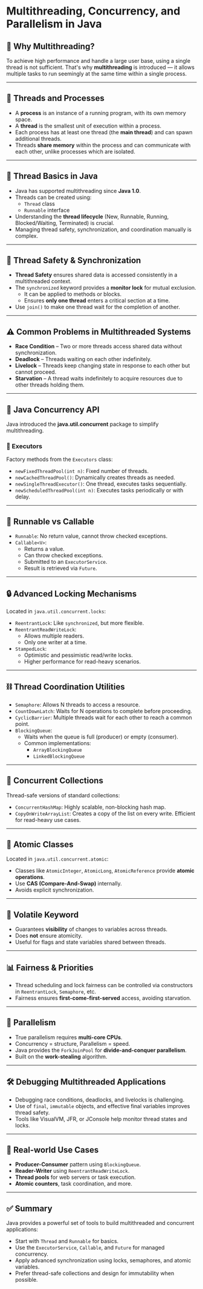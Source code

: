 # Multithreading, Concurrency, and Parallelism in Java

## 🚀 Why Multithreading?

To achieve high performance and handle a large user base, using a single thread is not sufficient. That's why **multithreading** is introduced — it allows multiple tasks to run seemingly at the same time within a single process.

---

## 🔄 Threads and Processes

- A **process** is an instance of a running program, with its own memory space.
- A **thread** is the smallest unit of execution within a process.
- Each process has at least one thread (the **main thread**) and can spawn additional threads.
- Threads **share memory** within the process and can communicate with each other, unlike processes which are isolated.

---

## 🧵 Thread Basics in Java

- Java has supported multithreading since **Java 1.0**.
- Threads can be created using:
    - `Thread` class
    - `Runnable` interface
- Understanding the **thread lifecycle** (New, Runnable, Running, Blocked/Waiting, Terminated) is crucial.
- Managing thread safety, synchronization, and coordination manually is complex.

---

## 🔐 Thread Safety & Synchronization

- **Thread Safety** ensures shared data is accessed consistently in a multithreaded context.
- The `synchronized` keyword provides a **monitor lock** for mutual exclusion.
    - It can be applied to methods or blocks.
    - Ensures **only one thread** enters a critical section at a time.
- Use `join()` to make one thread wait for the completion of another.

---

## ⚠️ Common Problems in Multithreaded Systems

- **Race Condition** – Two or more threads access shared data without synchronization.
- **Deadlock** – Threads waiting on each other indefinitely.
- **Livelock** – Threads keep changing state in response to each other but cannot proceed.
- **Starvation** – A thread waits indefinitely to acquire resources due to other threads holding them.

---

## 🤖 Java Concurrency API

Java introduced the **java.util.concurrent** package to simplify multithreading.

### 🧰 Executors

Factory methods from the `Executors` class:
- `newFixedThreadPool(int n)`: Fixed number of threads.
- `newCachedThreadPool()`: Dynamically creates threads as needed.
- `newSingleThreadExecutor()`: One thread, executes tasks sequentially.
- `newScheduledThreadPool(int n)`: Executes tasks periodically or with delay.

---

## 🧠 Runnable vs Callable

- `Runnable`: No return value, cannot throw checked exceptions.
- `Callable<V>`:
    - Returns a value.
    - Can throw checked exceptions.
    - Submitted to an `ExecutorService`.
    - Result is retrieved via `Future`.

---

## 🔒 Advanced Locking Mechanisms

Located in `java.util.concurrent.locks`:

- `ReentrantLock`: Like `synchronized`, but more flexible.
- `ReentrantReadWriteLock`:
    - Allows multiple readers.
    - Only one writer at a time.
- `StampedLock`:
    - Optimistic and pessimistic read/write locks.
    - Higher performance for read-heavy scenarios.

---

## ⛓️ Thread Coordination Utilities

- `Semaphore`: Allows N threads to access a resource.
- `CountDownLatch`: Waits for N operations to complete before proceeding.
- `CyclicBarrier`: Multiple threads wait for each other to reach a common point.
- `BlockingQueue`:
    - Waits when the queue is full (producer) or empty (consumer).
    - Common implementations:
        - `ArrayBlockingQueue`
        - `LinkedBlockingQueue`

---

## 🔁 Concurrent Collections

Thread-safe versions of standard collections:
- `ConcurrentHashMap`: Highly scalable, non-blocking hash map.
- `CopyOnWriteArrayList`: Creates a copy of the list on every write. Efficient for read-heavy use cases.

---

## 🔬 Atomic Classes

Located in `java.util.concurrent.atomic`:

- Classes like `AtomicInteger`, `AtomicLong`, `AtomicReference` provide **atomic operations**.
- Use **CAS (Compare-And-Swap)** internally.
- Avoids explicit synchronization.

---

## 🧠 Volatile Keyword

- Guarantees **visibility** of changes to variables across threads.
- Does **not** ensure atomicity.
- Useful for flags and state variables shared between threads.

---

## 📊 Fairness & Priorities

- Thread scheduling and lock fairness can be controlled via constructors in `ReentrantLock`, `Semaphore`, etc.
- Fairness ensures **first-come-first-served** access, avoiding starvation.

---

## 🧮 Parallelism

- True parallelism requires **multi-core CPUs**.
- Concurrency = structure, Parallelism = speed.
- Java provides the `ForkJoinPool` for **divide-and-conquer parallelism**.
- Built on the **work-stealing** algorithm.

---

## 🛠️ Debugging Multithreaded Applications

- Debugging race conditions, deadlocks, and livelocks is challenging.
- Use of `final`, `immutable` objects, and effective final variables improves thread safety.
- Tools like VisualVM, JFR, or JConsole help monitor thread states and locks.

---

## 🎯 Real-world Use Cases

- **Producer-Consumer** pattern using `BlockingQueue`.
- **Reader-Writer** using `ReentrantReadWriteLock`.
- **Thread pools** for web servers or task execution.
- **Atomic counters**, task coordination, and more.

---

## ✅ Summary

Java provides a powerful set of tools to build multithreaded and concurrent applications:
- Start with `Thread` and `Runnable` for basics.
- Use the `ExecutorService`, `Callable`, and `Future` for managed concurrency.
- Apply advanced synchronization using locks, semaphores, and atomic variables.
- Prefer thread-safe collections and design for immutability when possible.


